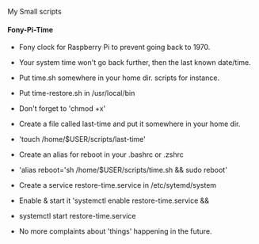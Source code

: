 My Small scripts
 
####                    Fony-Pi-Time

* Fony clock for Raspberry Pi to prevent going back to 1970.
* Your system time won't go back further, then the last known date/time.

* Put time.sh somewhere in your home dir. scripts for instance.
* Put time-restore.sh in /usr/local/bin
* Don't forget to 'chmod +x'

* Create a file called last-time and put it somewhere in your home dir. 
* 'touch /home/$USER/scripts/last-time'

* Create an alias for reboot in your .bashrc or .zshrc
* 'alias reboot='sh /home/$USER/scripts/time.sh && sudo reboot'

* Create a service restore-time.service in /etc/sytemd/system
* Enable & start it 'systemctl enable restore-time.service &&
* systemctl start restore-time.service

* No more complaints about 'things' happening in the future.